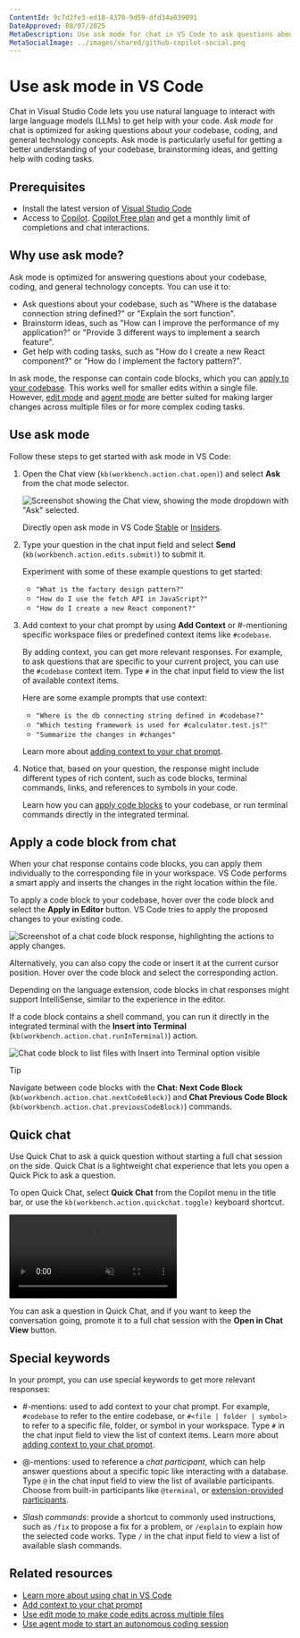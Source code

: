 ```yaml
---
ContentId: 9c7d2fe3-ed18-4370-9d59-dfd34a039091
DateApproved: 08/07/2025
MetaDescription: Use ask mode for chat in VS Code to ask questions about your codebase, coding, and general technology concepts by using natural language.
MetaSocialImage: ../images/shared/github-copilot-social.png
---
```

# Use ask mode in VS Code

Chat in Visual Studio Code lets you use natural language to interact with large language models (LLMs) to get help with your code. _Ask mode_ for chat  is optimized for asking questions about your codebase, coding, and general technology concepts. Ask mode is particularly useful for getting a better understanding of your codebase, brainstorming ideas, and getting help with coding tasks.

## Prerequisites

* Install the latest version of [Visual Studio Code](/download)
* Access to [Copilot](/docs/copilot/setup.md). [Copilot Free plan](https://github.com/github-copilot/signup) and get a monthly limit of completions and chat interactions.

## Why use ask mode?

Ask mode is optimized for answering questions about your codebase, coding, and general technology concepts. You can use it to:

* Ask questions about your codebase, such as "Where is the database connection string defined?" or "Explain the sort function".
* Brainstorm ideas, such as "How can I improve the performance of my application?" or "Provide 3 different ways to implement a search feature".
* Get help with coding tasks, such as "How do I create a new React component?" or "How do I implement the factory pattern?".

In ask mode, the response can contain code blocks, which you can [apply to your codebase](#apply-a-code-block-from-chat). This works well for smaller edits within a single file. However, [edit mode](/docs/copilot/chat/copilot-edits.md) and [agent mode](/docs/copilot/chat/chat-agent-mode.md) are better suited for making larger changes across multiple files or for more complex coding tasks.

## Use ask mode

Follow these steps to get started with ask mode in VS Code:

1. Open the Chat view (`kb(workbench.action.chat.open)`) and select **Ask** from the chat mode selector.

    ![Screenshot showing the Chat view, showing the mode dropdown with "Ask" selected.](images/ask-mode/chat-mode-dropdown-ask.png)

    Directly open ask mode in VS Code [Stable](vscode://GitHub.Copilot-Chat/chat?mode=ask) or [Insiders](vscode-insiders://GitHub.Copilot-Chat/chat?mode=ask).

1. Type your question in the chat input field and select **Send** (`kb(workbench.action.edits.submit)`) to submit it.

    Experiment with some of these example questions to get started:

    * `"What is the factory design pattern?"`
    * `"How do I use the fetch API in JavaScript?"`
    * `"How do I create a new React component?"`

1. Add context to your chat prompt by using **Add Context** or #-mentioning specific workspace files or predefined context items like `#codebase`.

    By adding context, you can get more relevant responses. For example, to ask questions that are specific to your current project, you can use the `#codebase` context item. Type `#` in the chat input field to view the list of available context items.

    Here are some example prompts that use context:

    * `"Where is the db connecting string defined in #codebase?"`
    * `"Which testing framework is used for #calculator.test.js?"`
    * `"Summarize the changes in #changes"`

    Learn more about [adding context to your chat prompt](/docs/copilot/chat/copilot-chat-context.md).

1. Notice that, based on your question, the response might include different types of rich content, such as code blocks, terminal commands, links, and references to symbols in your code.

    Learn how you can [apply code blocks](#apply-a-code-block-from-chat) to your codebase, or run terminal commands directly in the integrated terminal.

## Apply a code block from chat

When your chat response contains code blocks, you can apply them individually to the corresponding file in your workspace. VS Code performs a smart apply and inserts the changes in the right location within the file.

To apply a code block to your codebase, hover over the code block and select the **Apply in Editor** button. VS Code tries to apply the proposed changes to your existing code.

![Screenshot of a chat code block response, highlighting the actions to apply changes.](images/ask-mode/copilot-chat-view-code-block-actions.png)

Alternatively, you can also copy the code or insert it at the current cursor position. Hover over the code block and select the corresponding action.

Depending on the language extension, code blocks in chat responses might support IntelliSense, similar to the experience in the editor.

If a code block contains a shell command, you can run it directly in the integrated terminal with the **Insert into Terminal** (`kb(workbench.action.chat.runInTerminal)`) action.

![Chat code block to list files with Insert into Terminal option visible](images/ask-mode/run-in-terminal.png)

> [!TIP]
> Navigate between code blocks with the **Chat: Next Code Block** (`kb(workbench.action.chat.nextCodeBlock)`) and **Chat Previous Code Block** (`kb(workbench.action.chat.previousCodeBlock)`) commands.

## Quick chat

Use Quick Chat to ask a quick question without starting a full chat session on the side. Quick Chat is a lightweight chat experience that lets you open a Quick Pick to ask a question.

To open Quick Chat, select **Quick Chat** from the Copilot menu in the title bar, or use the `kb(workbench.action.quickchat.toggle)` keyboard shortcut.

<video src="images/ask-mode/quick-chat-recursion.mp4" title="Open Quick Chat to ask about recursion, and then open the response in the Chat view." autoplay loop controls muted></video>

You can ask a question in Quick Chat, and if you want to keep the conversation going, promote it to a full chat session with the **Open in Chat View** button.

## Special keywords

In your prompt, you can use special keywords to get more relevant responses:

* #-mentions: used to add context to your chat prompt. For example, `#codebase` to refer to the entire codebase, or `#<file | folder | symbol>` to refer to a specific file, folder, or symbol in your workspace. Type `#` in the chat input field to view the list of context items. Learn more about [adding context to your chat prompt](/docs/copilot/chat/copilot-chat-context.md).

* @-mentions: used to reference a _chat participant_, which can help answer questions about a specific topic like interacting with a database. Type `@` in the chat input field to view the list of available participants. Choose from built-in participants like `@terminal`, or [extension-provided participants](https://marketplace.visualstudio.com/search?term=tag%3Achat-participant&target=VSCode&category=All%20categories&sortBy=Relevance).

* _Slash commands_: provide a shortcut to commonly used instructions, such as `/fix` to propose a fix for a problem, or `/explain` to explain how the selected code works. Type `/` in the chat input field to view a list of available slash commands.

## Related resources

* [Learn more about using chat in VS Code](/docs/copilot/chat/copilot-chat.md)
* [Add context to your chat prompt](/docs/copilot/chat/copilot-chat-context.md)
* [Use edit mode to make code edits across multiple files](/docs/copilot/chat/copilot-edits.md)
* [Use agent mode to start an autonomous coding session](/docs/copilot/chat/chat-agent-mode.md)
